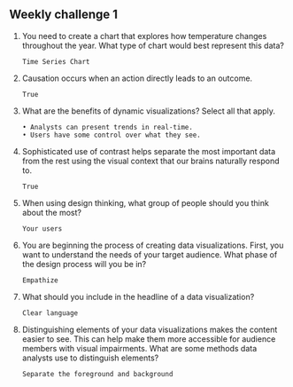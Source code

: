 ## Weekly challenge 1
1. You need to create a chart that explores how temperature changes throughout the year. What type of chart would best represent this data?
   ```
   Time Series Chart
   ```
2. Causation occurs when an action directly leads to an outcome.
   ```
   True
   ```
3. What are the benefits of dynamic visualizations? Select all that apply.
   ```
   • Analysts can present trends in real-time.
   • Users have some control over what they see.
   ```
4. Sophisticated use of contrast helps separate the most important data from the rest using the visual context that our brains naturally respond to.
   ```
   True
   ```
5. When using design thinking, what group of people should you think about the most?
   ```
   Your users
   ```
6. You are beginning the process of creating data visualizations. First, you want to understand the needs of your target audience. What phase of the design process will you be in?
   ```
   Empathize
   ```
7. What should you include in the headline of a data visualization?
   ```
   Clear language
   ```
8. Distinguishing elements of your data visualizations makes the content easier to see. This can help make them more accessible for audience members with visual impairments. What are some methods data analysts use to distinguish elements?
   ```
   Separate the foreground and background
   ```